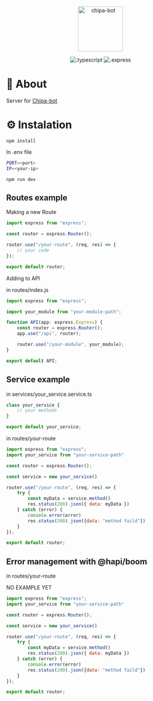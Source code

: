 <div align="center">
    <br />
    <p>
        <a>
            <img src="https://i.imgur.com/0KvOXjK.png" width="120" alt="chipa-bot" />
        </a>
    </p>
    <p>
        <img src="https://img.shields.io/badge/TypeScript-007ACC?style=for-the-badge&logo=TypeScript&logoColor=white" alt=".typescript" />
        <img src="https://img.shields.io/badge/Express-4caf50?style=for-the-badge&logo=Express&logoColor=black" alt=".express" />
    </p>
</div>

# 📕 About

Server for [Chipa-bot](https://github.com/TaCoDevs/chipa-bot)

# ⚙️ Instalation

```sh-session
npm install
```
In .env file

```bash
PORT=<port>
IP=<your-ip>
```

```sh-session
npm run dev
```

## Routes example

Making a new Route

```js
import express from "express";

const router = express.Router();

router.use("/your-route", (req, res) => {
    // your code
});

export default router;
```

Adding to API

in routes/index.js

```js
import express from "express";

import your_module from "your-module-path";

function API(app: express.Express) {
    const router = express.Router();
    app.use("/api", router);

    router.use("/your-module", your_module);
}

export default API;
```
## Service example

in services/your_service.service.ts

```js
class your_service {
    // your methods
}

export default your_service;
```

in routes/your-route

```js
import express from "express";
import your_service from "your-service-path"

const router = express.Router();

const service = new your_service()

router.use("/your-route", (req, res) => {
    try {
        const myData = service.method()
        res.status(200).json({ data: myData })
    } catch (error) {
        console.error(error)
        res.status(200).json({data: "method faild"})
    }
});

export default router;
```

## Error management with @hapi/boom

in routes/your-route

NO EXAMPLE YET

```js
import express from "express";
import your_service from "your-service-path"

const router = express.Router();

const service = new your_service()

router.use("/your-route", (req, res) => {
    try {
        const myData = service.method()
        res.status(200).json({ data: myData })
    } catch (error) {
        console.error(error)
        res.status(200).json({data: "method faild"})
    }
});

export default router;
```